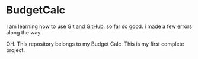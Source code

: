 # BudgetCalc
I am learning how to use Git and GitHub.
so far so good. i made a few errors along the way.

OH. This repository belongs to my Budget Calc.
This is my first complete project.
